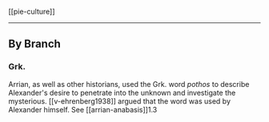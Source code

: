 [[pie-culture]]

---

## By Branch
### Grk.
Arrian, as well as other historians, used the Grk. word *pothos* to describe Alexander's desire to penetrate into the unknown and investigate the mysterious. [[v-ehrenberg1938]] argued that the word was used by Alexander himself. See [[arrian-anabasis]]1.3